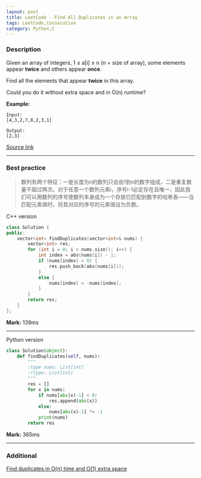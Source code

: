 ```yaml
---
layout: post
title: LeetCode - Find All Duplicates in an Array
tags: LeetCode,Consecutive
category: Python,C
---
```



### Description
Given an array of integers, 1 ≤ a[i] ≤ n (n = size of array), some elements appear **twice** and others appear **once**.

Find all the elements that appear **twice** in this array.

Could you do it without extra space and in O(n) runtime?

**Example:**

```
Input:
[4,3,2,7,8,2,3,1]

Output:
[2,3]
```

[Source link](https://leetcode.com/problems/find-all-duplicates-in-an-array/#/description)

__________

### Best practice

> 数列有两个特征：一是长度为n的数列只会由1到n的数字组成，二是重复数量不超过两次。对于任意一个数列元素i，序号i-1必定存在且唯一，因此我们可以用数列的序号使数列本身成为一个存放已匹配到数字的哈希表——当匹配元素值时，将其对应的序号的元素值设为负数。

C++ version

```c++
class Solution {
public:
	vector<int> findDuplicates(vector<int>& nums) {
		vector<int> res;
		for (int i = 0; i < nums.size(); i++) {
			int index = abs(nums[i]) - 1;
			if (nums[index] < 0) {
				res.push_back(abs(nums[i]));
			}
			else {
				nums[index] = -nums[index];
			}
		}
		return res;
	}
};
```

**Mark:** 139ms

****

Python version

```python
class Solution(object):
    def findDuplicates(self, nums):
        """
        :type nums: List[int]
        :rtype: List[int]
        """
        res = []
        for x in nums:
            if nums[abs(x)-1] < 0:
                res.append(abs(x))
            else:
                nums[abs(x)-1] *= -1
            print(nums)
        return res
```

**Mark:** 365ms

__________
### Additional

[Find duplicates in O(n) time and O(1) extra space](http://www.geeksforgeeks.org/find-duplicates-in-on-time-and-constant-extra-space/)
